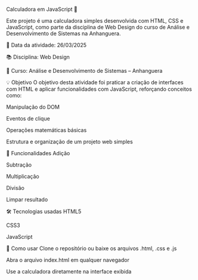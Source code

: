 Calculadora em JavaScript 🧮

Este projeto é uma calculadora simples desenvolvida com HTML, CSS e JavaScript, como parte da disciplina de Web Design do curso de Análise e Desenvolvimento de Sistemas na Anhanguera.

📅 Data da atividade: 26/03/2025

📚 Disciplina: Web Design

🏫 Curso: Análise e Desenvolvimento de Sistemas – Anhanguera

💡 Objetivo
O objetivo desta atividade foi praticar a criação de interfaces com HTML e aplicar funcionalidades com JavaScript, reforçando conceitos como:

Manipulação do DOM

Eventos de clique

Operações matemáticas básicas

Estrutura e organização de um projeto web simples

🚀 Funcionalidades
Adição

Subtração

Multiplicação

Divisão

Limpar resultado

🛠️ Tecnologias usadas
HTML5

CSS3

JavaScript

📁 Como usar
Clone o repositório ou baixe os arquivos .html, .css e .js

Abra o arquivo index.html em qualquer navegador

Use a calculadora diretamente na interface exibida
